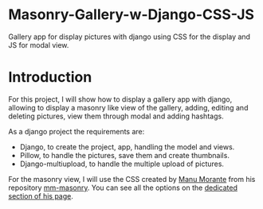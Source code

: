 # Masonry-Gallery-w-Django-CSS-JS

Gallery app for display pictures with django using CSS for the display and JS for modal view.

# Introduction

For this project, I will show how to display a gallery app with django, allowing to display a masonry like view of the gallery, adding, editing and deleting pictures, view them through modal and adding hashtags.

As a django project the requirements are: 
  - Django, to create the project, app, handling the model and views.
  - Pillow, to handle the pictures, save them and create thumbnails.
  - Django-multiupload, to handle the multiple upload of pictures.

For the masonry view, I will use the CSS created by [Manu Morante](https://github.com/manumorante) from his repository [mm-masonry](https://github.com/manumorante/mm-masonry.git). You can see all the options on the [dedicated section of his page](https://masonry.manumorante.com/).
